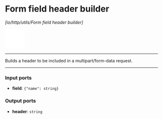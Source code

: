 # Form field header builder

_[io/http/utils/Form field header builder]_

![icon](</assets/icons/7341443a-8a0a-4a83-b302-effdb497c0f3.png>)

---

Builds a header to be included in a multipart/form-data request.<br>

---

### Input ports

* __field__: ` {"name": string} `

### Output ports

* __header__: ` string `

